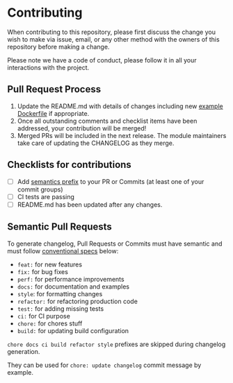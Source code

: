 # Contributing

When contributing to this repository, please first discuss the change you wish to make via issue,
email, or any other method with the owners of this repository before making a change.

Please note we have a code of conduct, please follow it in all your interactions with the project.

## Pull Request Process

1. Update the README.md with details of changes including new [example Dockerfile](./app) if appropriate.
2. Once all outstanding comments and checklist items have been addressed, your contribution will be merged!
3. Merged PRs will be included in the next release. The module maintainers take care of updating the CHANGELOG as they merge.

## Checklists for contributions

- [ ] Add [semantics prefix](#semantic-pull-requests) to your PR or Commits (at least one of your commit groups)
- [ ] CI tests are passing
- [ ] README.md has been updated after any changes.

## Semantic Pull Requests

To generate changelog, Pull Requests or Commits must have semantic and must follow [conventional specs](https://www.conventionalcommits.org/en/v1.0.0/#summary) below:

- `feat:` for new features
- `fix:` for bug fixes
- `perf:` for performance improvements
- `docs:` for documentation and examples
- `style`: for formatting changes
- `refactor:` for refactoring production code
- `test:` for adding missing tests
- `ci:` for CI purpose
- `chore:` for chores stuff
- `build:` for updating build configuration

`chore docs ci build refactor style` prefixes are skipped during changelog generation.

They can be used for `chore: update changelog` commit message by example.

